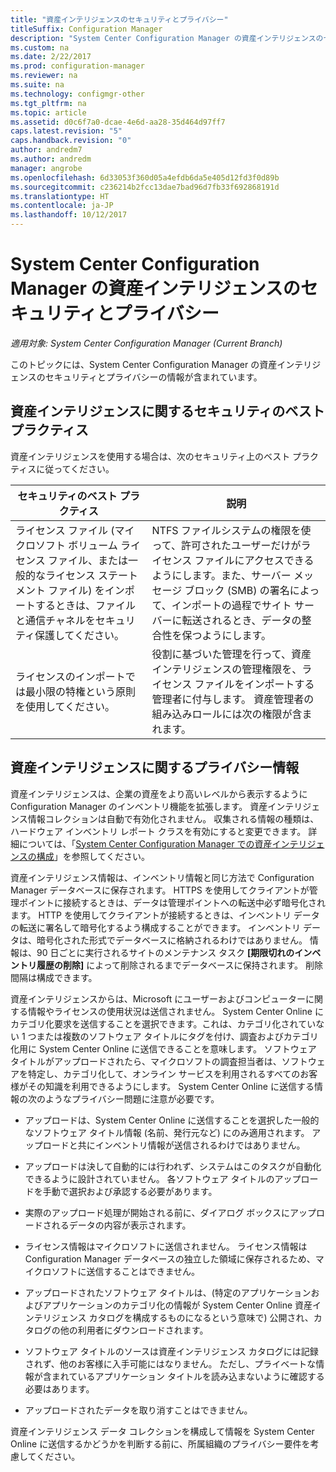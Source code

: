 ```yaml
---
title: "資産インテリジェンスのセキュリティとプライバシー"
titleSuffix: Configuration Manager
description: "System Center Configuration Manager の資産インテリジェンスのセキュリティとプライバシーの情報を確認します。"
ms.custom: na
ms.date: 2/22/2017
ms.prod: configuration-manager
ms.reviewer: na
ms.suite: na
ms.technology: configmgr-other
ms.tgt_pltfrm: na
ms.topic: article
ms.assetid: d0c6f7a0-dcae-4e6d-aa28-35d464d97ff7
caps.latest.revision: "5"
caps.handback.revision: "0"
author: andredm7
ms.author: andredm
manager: angrobe
ms.openlocfilehash: 6d33053f360d05a4efdb6da5e405d12fd3f0d89b
ms.sourcegitcommit: c236214b2fcc13dae7bad96d7fb33f692868191d
ms.translationtype: HT
ms.contentlocale: ja-JP
ms.lasthandoff: 10/12/2017
---
```

# <a name="security-and-privacy-for-asset-intelligence-in-system-center-configuration-manager"></a>System Center Configuration Manager の資産インテリジェンスのセキュリティとプライバシー

*適用対象: System Center Configuration Manager (Current Branch)*

このトピックには、System Center Configuration Manager の資産インテリジェンスのセキュリティとプライバシーの情報が含まれています。  

##  <a name="BKMK_Security_AI"></a> 資産インテリジェンスに関するセキュリティのベスト プラクティス  
 資産インテリジェンスを使用する場合は、次のセキュリティ上のベスト プラクティスに従ってください。  

|セキュリティのベスト プラクティス|説明|  
|----------------------------|----------------------|  
|ライセンス ファイル (マイクロソフト ボリューム ライセンス ファイル、または一般的なライセンス ステートメント ファイル) をインポートするときは、ファイルと通信チャネルをセキュリティ保護してください。|NTFS ファイルシステムの権限を使って、許可されたユーザーだけがライセンス ファイルにアクセスできるようにします。また、サーバー メッセージ ブロック (SMB) の署名によって、インポートの過程でサイト サーバーに転送されるとき、データの整合性を保つようにします。|  
|ライセンスのインポートでは最小限の特権という原則を使用してください。|役割に基づいた管理を行って、資産インテリジェンスの管理権限を、ライセンス ファイルをインポートする管理者に付与します。 資産管理者の組み込みロールには次の権限が含まれます。|  

##  <a name="BKMK_Privacy_HardwareInventory"></a> 資産インテリジェンスに関するプライバシー情報  
 資産インテリジェンスは、企業の資産をより高いレベルから表示するように Configuration Manager のインベントリ機能を拡張します。 資産インテリジェンス情報コレクションは自動で有効化されません。 収集される情報の種類は、ハードウェア インベントリ レポート クラスを有効にすると変更できます。 詳細については、「[System Center Configuration Manager での資産インテリジェンスの構成](../../../../core/clients/manage/asset-intelligence/configuring-asset-intelligence.md)」を参照してください。  

 資産インテリジェンス情報は、インベントリ情報と同じ方法で Configuration Manager データベースに保存されます。 HTTPS を使用してクライアントが管理ポイントに接続するときは、データは管理ポイントへの転送中必ず暗号化されます。 HTTP を使用してクライアントが接続するときは、インベントリ データの転送に署名して暗号化するよう構成することができます。 インベントリ データは、暗号化された形式でデータベースに格納されるわけではありません。 情報は、90 日ごとに実行されるサイトのメンテナンス タスク **[期限切れのインベントリ履歴の削除]** によって削除されるまでデータベースに保持されます。 削除間隔は構成できます。  

 資産インテリジェンスからは、Microsoft にユーザーおよびコンピューターに関する情報やライセンスの使用状況は送信されません。 System Center Online にカテゴリ化要求を送信することを選択できます。これは、カテゴリ化されていない 1 つまたは複数のソフトウェア タイトルにタグを付け、調査およびカテゴリ化用に System Center Online に送信できることを意味します。 ソフトウェア タイトルがアップロードされたら、マイクロソフトの調査担当者は、ソフトウェアを特定し、カテゴリ化して、オンライン サービスを利用されるすべてのお客様がその知識を利用できるようにします。 System Center Online に送信する情報の次のようなプライバシー問題に注意が必要です。  

-   アップロードは、System Center Online に送信することを選択した一般的なソフトウェア タイトル情報 (名前、発行元など) にのみ適用されます。 アップロードと共にインベントリ情報が送信されるわけではありません。  

-   アップロードは決して自動的には行われず、システムはこのタスクが自動化できるように設計されていません。 各ソフトウェア タイトルのアップロードを手動で選択および承認する必要があります。  

-   実際のアップロード処理が開始される前に、ダイアログ ボックスにアップロードされるデータの内容が表示されます。  

-   ライセンス情報はマイクロソフトに送信されません。 ライセンス情報は Configuration Manager データベースの独立した領域に保存されるため、マイクロソフトに送信することはできません。  

-   アップロードされたソフトウェア タイトルは、(特定のアプリケーションおよびアプリケーションのカテゴリ化の情報が System Center Online 資産インテリジェンス カタログを構成するものになるという意味で) 公開され、カタログの他の利用者にダウンロードされます。  

-   ソフトウェア タイトルのソースは資産インテリジェンス カタログには記録されず、他のお客様に入手可能にはなりません。 ただし、プライベートな情報が含まれているアプリケーション タイトルを読み込まないように確認する必要はあります。  

-   アップロードされたデータを取り消すことはできません。  

 資産インテリジェンス データ コレクションを構成して情報を System Center Online に送信するかどうかを判断する前に、所属組織のプライバシー要件を考慮してください。  
